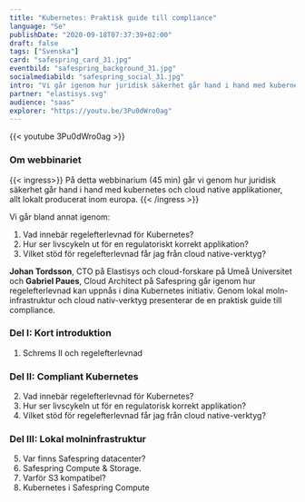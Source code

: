 ```yaml
---
title: "Kubernetes: Praktisk guide till compliance"
language: "Se"
publishDate: "2020-09-18T07:37:39+02:00"
draft: false
tags: ["Svenska"]
card: "safespring_card_31.jpg"
eventbild: "safespring_background_31.jpg"
socialmediabild: "safespring_social_31.jpg"
intro: "Vi går igenom hur juridisk säkerhet går hand i hand med kubernetes och cloud native applikationer"
partner: "elastisys.svg"
audience: "saas"
explorer: "https://youtu.be/3Pu0dWro0ag"
---
```


{{< youtube 3Pu0dWro0ag >}}

### Om webbinariet

{{< ingress>}}
På detta webbinarium (45 min) går vi genom hur juridisk säkerhet går hand i hand med kubernetes och cloud native applikationer, allt lokalt producerat inom europa.
{{< /ingress >}}

Vi går bland annat igenom:

1. Vad innebär regelefterlevnad för Kubernetes?
2. Hur ser livscykeln ut för en regulatoriskt korrekt applikation?
3. Vilket stöd för regelefterlevnad får jag från cloud native-verktyg?

**Johan Tordsson**, CTO på Elastisys och cloud-forskare på Umeå Universitet och **Gabriel Paues**, Cloud Architect på Safespring går igenom hur regelefterlevnad kan uppnås i dina Kubernetes initiativ. Genom lokal moln-infrastruktur och cloud nativ-verktyg presenterar de en praktisk guide till compliance.

### Del I: Kort introduktion
1. Schrems II och regelefterlevnad

### Del II: Compliant Kubernetes

2. Vad innebär regelefterlevnad för Kubernetes?
3. Hur ser livscykeln ut för en regulatorisk korrekt applikation?
4. Vilket stöd för regelefterlevnad får jag från cloud native-verktyg?

### Del III: Lokal molninfrastruktur

5. Var finns Safespring datacenter?
6. Safespring Compute & Storage.
7. Varför S3 kompatibel?
8. Kubernetes i Safespring Compute

